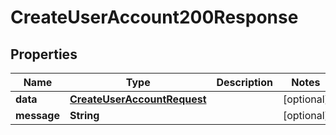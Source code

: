 

# CreateUserAccount200Response


## Properties

| Name | Type | Description | Notes |
|------------ | ------------- | ------------- | -------------|
|**data** | [**CreateUserAccountRequest**](CreateUserAccountRequest.md) |  |  [optional] |
|**message** | **String** |  |  [optional] |



